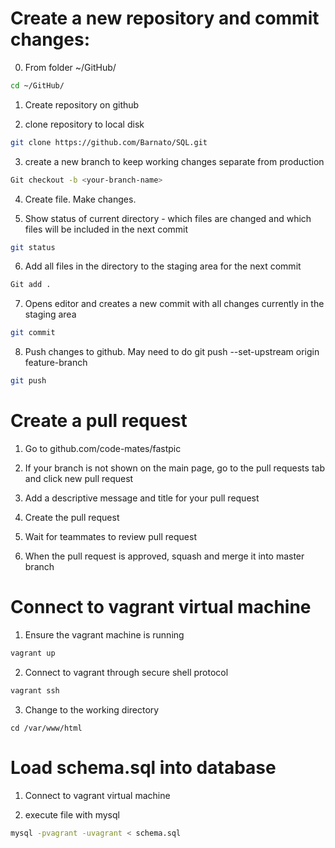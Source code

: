 # Create a new repository and commit changes:

0. From folder ~/GitHub/
```bash
cd ~/GitHub/
```

1. Create repository on github

2. clone repository to local disk
```bash
git clone https://github.com/Barnato/SQL.git 
```

3. create a new branch to keep working changes separate from production
```bash
Git checkout -b <your-branch-name>
```

4. Create file. Make changes.

5. Show status of current directory - which files are changed and which files will be included in the next commit
```bash
git status
```

6. Add all files in the directory to the staging area for the next commit
```bash
Git add .
```

7. Opens editor and creates a new commit with all changes currently in the staging area
```bash
git commit
```

8. Push changes to github. May need to do     git push --set-upstream origin feature-branch
```bash
git push
```


# Create a pull request

1. Go to github.com/code-mates/fastpic

2. If your branch is not shown on the main page, go to the pull requests tab and click new pull request

3. Add a descriptive message and title for your pull request

4. Create the pull request

5. Wait for teammates to review pull request

6. When the pull request is approved, squash and merge it into master branch


# Connect to vagrant virtual machine

1. Ensure the vagrant machine is running
```bash
vagrant up
```

2. Connect to vagrant through secure shell protocol
```bash
vagrant ssh
```

3. Change to the working directory
```
cd /var/www/html
```

# Load schema.sql into database

1. Connect to vagrant virtual machine

3. execute file with mysql
```bash
mysql -pvagrant -uvagrant < schema.sql
```


